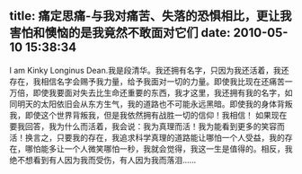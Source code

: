 title: 痛定思痛-与我对痛苦、失落的恐惧相比，更让我害怕和懊恼的是我竟然不敢面对它们
date: 2010-05-10 15:38:34
---

I am Kinky Longinus Dean.我是段清华。我还拥有名字，只因为我还活着，我还存在，我相信名字会赐予我力量，给予我面对一切的力量。即使我比现在还痛苦一万倍，即使我要面对失去比生命还重要的东西，我才这里，我还拥有我的名字，如同明天的太阳依旧会从东方生气，我的道路也不可能永远黑暗。即使我的身体背叛我，即使这个世界背叛我，但是我依然拥有战胜一切的信仰！我相信！
如果现在要我回答，我为什么而活着，我会说：我为真理而活！我为能看到更多的笑容而活！换言之，只要我的存在，我追求科学真理的道路能让哪怕一个人受益，我的存在，哪怕能多让一个人微笑哪怕一秒，我就会觉得，我这一生是值得的。相反，我绝不想看到有人因为我而受伤，有人因为我而落泪……